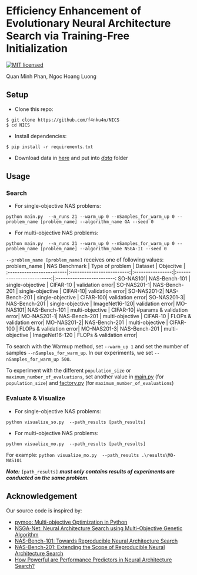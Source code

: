 # Efficiency Enhancement of Evolutionary Neural Architecture Search via Training-Free Initialization
[![MIT licensed](https://img.shields.io/badge/license-MIT-brightgreen.svg)](LICENSE.md)

Quan Minh Phan, Ngoc Hoang Luong
<!-- In ICONIP 2021. -->
## Setup
- Clone this repo:
```
$ git clone https://github.com/f4nku4n/NICS
$ cd NICS
```
- Install dependencies:
```
$ pip install -r requirements.txt
```
- Download data in [here](https://drive.google.com/drive/u/0/folders/1j9EJY8xSqjtfsJ1Tgk333hpLMF50wOpa) and put into [*data*](https://github.com/f4nku4n/NICS/tree/master/data) folder
## Usage
### Search
- For single-objective NAS problems:
```shell
python main.py  --n_runs 21 --warm_up 0 --nSamples_for_warm_up 0 --problem_name [problem_name] --algorithm_name GA --seed 0
```
- For multi-objective NAS problems:
```shell
python main.py  --n_runs 21 --warm_up 0 --nSamples_for_warm_up 0 --problem_name [problem_name] --algorithm_name NSGA-II --seed 0
```
`--problem_name [problem_name]` receives one of following values:
problem_name               |  NAS Benchmark            |  Type of problem |  Dataset                  |  Objecitve |                
:-------------------------|:-------------------------:|:----------------:|:-------------------------:|:-------------------------:
SO-NAS101|  NAS-Bench-101 | single-objective | CIFAR-10 | validation error|
SO-NAS201-1|  NAS-Bench-201 | single-objective | CIFAR-10| validation error|
SO-NAS201-2|  NAS-Bench-201 | single-objective | CIFAR-100| validation error|
SO-NAS201-3|  NAS-Bench-201 | single-objective | ImageNet16-120| validation error|
MO-NAS101|  NAS-Bench-101 | multi-objective | CIFAR-10| #params & validation error|
MO-NAS201-1|  NAS-Bench-201 | multi-objective | CIFAR-10 | FLOPs & validation error|
MO-NAS201-2|  NAS-Bench-201 | multi-objective | CIFAR-100 | FLOPs & validation error|
MO-NAS201-3|  NAS-Bench-201 | multi-objective | ImageNet16-120 | FLOPs & validation error|

To search with the Warmup method, set `--warm_up 1` and set the number of samples `--nSamples_for_warm_up`. In our experiments, we set `--nSamples_for_warm_up 500`.

To experiment with the different `population_size` or `maximum_number_of_evaluations`, set another value in [main.py](https://github.com/f4nku4n/NICS/blob/master/main.py) (for `population_size`) and [factory.py](https://github.com/f4nku4n/NICS/blob/master/factory.py) (for `maximum_number_of_evaluations`)
### Evaluate & Visualize
- For single-objective NAS problems:
```shell
python visualize_so.py  --path_results [path_results]
```
- For multi-objective NAS problems:
```shell
python visualize_mo.py  --path_results [path_results]
```
For example: ```python visualize_mo.py  --path_results .\results\MO-NAS101```

***Note:*** `[path_results]` ***must only contains results of experiments are conducted on the same problem.***
<!-- ## Results (in paper)
- Single-objective NAS problems:
![](https://github.com/f4nku4n/NICS/blob/master/figs/SONAS(1).png)

- Multi-objective NAS problems:
![](https://github.com/f4nku4n/NICS/blob/master/figs/MONAS(1).png) -->

## Acknowledgement
Our source code is inspired by:
- [pymoo: Multi-objective Optimization in Python](https://github.com/anyoptimization/pymoo)
- [NSGA-Net: Neural Architecture Search using Multi-Objective Genetic Algorithm](https://github.com/ianwhale/nsga-net)
- [NAS-Bench-101: Towards Reproducible Neural Architecture Search](https://github.com/google-research/nasbench)
- [NAS-Bench-201: Extending the Scope of Reproducible Neural Architecture Search](https://github.com/D-X-Y/NAS-Bench-201)
- [How Powerful are Performance Predictors in Neural Architecture Search?](https://github.com/automl/NASLib)
